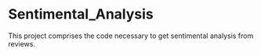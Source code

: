 # Sentimental_Analysis
 This project comprises the code necessary to get sentimental analysis from reviews. 
